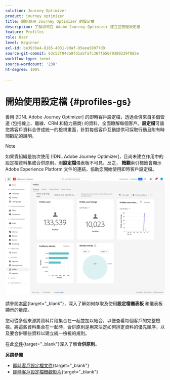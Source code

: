 ```yaml
---
solution: Journey Optimizer
product: journey optimizer
title: 開始使用 Journey Optimizer 的設定檔
description: 了解如何在 Adobe Journey Optimizer 建立並管理設定檔
feature: Profiles
role: User
level: Beginner
exl-id: be3936e4-8185-4031-9daf-95eea58077d0
source-git-commit: 63c52f04da9fd1a5fafc36ffb5079380229f885e
workflow-type: tm+mt
source-wordcount: '238'
ht-degree: 100%

---
```


# 開始使用設定檔 {#profiles-gs}

善用 [!DNL Adobe Journey Optimizer] 的即時客戶設定檔，透過合併來自多個管道 (包括線上、離線、CRM 和協力廠商) 的資料，全面瞭解每個客戶。**設定檔**&#x200B;可讓您將客戶資料合併成統一的檢視畫面，針對每個客戶互動提供可採取行動且附有時間戳記的說明。

>[!NOTE]
>
>如果貴組織是初次使用 [!DNL Adobe Journey Optimizer]，且尚未建立作用中的設定檔資料集或合併原則，則&#x200B;**設定檔**&#x200B;儀表板不可見。反之， **概觀**&#x200B;索引標籤會顯示 Adobe Experience Platform 文件的連結，協助您開始使用即時客戶設定檔。

![](assets/profiles-home.png)

請參閱[本節](https://experienceleague.adobe.com/docs/experience-platform/profile/ui/user-guide.html?lang=zh-Hant){target="_blank"}，深入了解如何存取及使用&#x200B;**設定檔儀表板** 和儀表板顯示的量度。

您可從多個來源將資料片段集合在一起並加以結合，以便查看每個客戶的完整檢視。將這些資料集合在一起時，合併原則是用來決定如何排定資料的優先順序，以及要合併哪些資料以建立統一檢視的規則。 

在此[文件](https://experienceleague.adobe.com/docs/experience-platform/profile/merge-policies/ui-guide.html?lang=zh-Hant){target="_blank"}深入了解&#x200B;**合併原則**。

**另請參閱**

* [即時客戶設定檔文件](https://experienceleague.adobe.com/docs/experience-platform/query/home.html?lang=zh-Hant){target="_blank"}
* [即時客戶設定檔概觀影片](https://experienceleague.adobe.com/docs/experience-platform/profile/home.html?lang=zh-Hant){target="_blank"}
